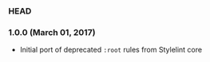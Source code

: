 ### HEAD

### 1.0.0 (March 01, 2017)

* Initial port of deprecated `:root` rules from Stylelint core
